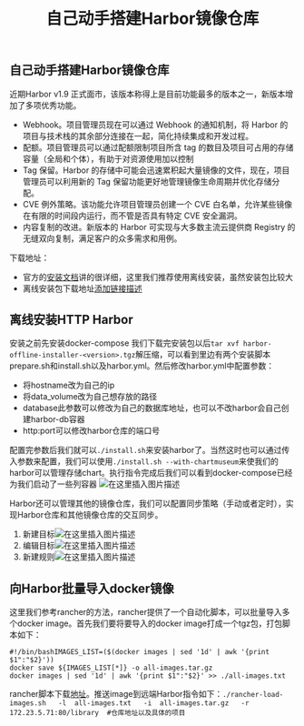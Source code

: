 ﻿---
title: 自己动手搭建Harbor镜像仓库
categories: Kubernetes
---

## 自己动手搭建Harbor镜像仓库
近期Harbor v1.9 正式面市，该版本称得上是目前功能最多的版本之一，新版本增加了多项优秀功能。
 - Webhook。项目管理员现在可以通过 Webhook 的通知机制，将 Harbor 的项目与技术栈的其余部分连接在一起，简化持续集成和开发过程。
 - 配额。项目管理员可以通过配额限制项目所含 tag 的数目及项目可占用的存储容量（全局和个体），有助于对资源使用加以控制
 - Tag 保留。Harbor 的存储中可能会迅速累积起大量镜像的文件，现在，项目管理员可以利用新的 Tag 保留功能更好地管理镜像生命周期并优化存储分配。
 - CVE 例外策略。该功能允许项目管理员创建一个 CVE 白名单，允许某些镜像在有限的时间段内运行，而不管是否具有特定 CVE 安全漏洞。
 - 内容复制的改进。新版本的 Harbor 可实现与大多数主流云提供商 Registry 的无缝双向复制，满足客户的众多需求和用例。

 下载地址：
 - 官方的[安装文档](https://github.com/goharbor/harbor/blob/master/docs/installation_guide.md)讲的很详细，这里我们推荐使用离线安装，虽然安装包比较大
 - 离线安装包下载地址[添加链接描述](https://storage.googleapis.com/harbor-releases/release-1.9.0/harbor-offline-installer-v1.9.1.tgz)
## 离线安装HTTP Harbor
安装之前先安装docker-compose
我们下载完安装包以后`tar xvf harbor-offline-installer-<version>.tgz`解压缩，可以看到里边有两个安装脚本prepare.sh和install.sh以及harbor.yml。然后修改harbor.yml中配置参数：
 - 将hostname改为自己的ip
 - 将data_volume改为自己想存放的路径
 - database此参数可以修改为自己的数据库地址，也可以不改harbor会自己创建harbor-db容器
 - http:port可以修改harbor仓库的端口号

配置完参数后我们就可以`./install.sh`来安装harbor了。当然这时也可以通过传入参数来配置，我们可以使用`./install.sh --with-chartmuseum`来使我们的harbor可以管理存储chart。执行指令完成后我们可以看到docker-compose已经为我们启动了一些列容器
![在这里插入图片描述](https://img-blog.csdnimg.cn/20191024175314747.jpg?x-oss-process=image/watermark,type_ZmFuZ3poZW5naGVpdGk,shadow_10,text_aHR0cHM6Ly9ibG9nLmNzZG4ubmV0L0N1aV9DdWlfNjY2,size_16,color_FFFFFF,t_70)

Harbor还可以管理其他的镜像仓库，我们可以配置同步策略（手动或者定时），实现Harbor仓库和其他镜像仓库的交互同步。

 1. 新建目标![在这里插入图片描述](https://img-blog.csdnimg.cn/2019102418014919.png?x-oss-process=image/watermark,type_ZmFuZ3poZW5naGVpdGk,shadow_10,text_aHR0cHM6Ly9ibG9nLmNzZG4ubmV0L0N1aV9DdWlfNjY2,size_16,color_FFFFFF,t_70)
 2. 编辑目标![在这里插入图片描述](https://img-blog.csdnimg.cn/20191024180231806.png?x-oss-process=image/watermark,type_ZmFuZ3poZW5naGVpdGk,shadow_10,text_aHR0cHM6Ly9ibG9nLmNzZG4ubmV0L0N1aV9DdWlfNjY2,size_16,color_FFFFFF,t_70)
 3. 新建规则![在这里插入图片描述](https://img-blog.csdnimg.cn/20191024180304870.png?x-oss-process=image/watermark,type_ZmFuZ3poZW5naGVpdGk,shadow_10,text_aHR0cHM6Ly9ibG9nLmNzZG4ubmV0L0N1aV9DdWlfNjY2,size_16,color_FFFFFF,t_70)
## 向Harbor批量导入docker镜像
这里我们参考rancher的方法，rancher提供了一个自动化脚本，可以批量导入多个docker image。首先我们要将要导入的docker image打成一个tgz包，打包脚本如下：

```
#!/bin/bashIMAGES_LIST=($(docker images | sed '1d' | awk '{print $1":"$2}'))
docker save ${IMAGES_LIST[*]} -o all-images.tar.gz
docker images | sed '1d' | awk '{print $1":"$2}' >> ./all-images.txt
```
rancher脚本下载[地址](https://github.com/rancher/rancher/releases/download/v2.3.1/rancher-load-images.sh)。推送image到远端Harbor指令如下：`./rancher-load-images.sh   -l  all-images.txt   -i  all-images.tar.gz   -r  172.23.5.71:80/library  #仓库地址以及具体的项目`
